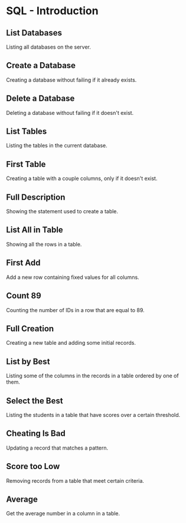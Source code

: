 # SQL - Introduction

## List Databases
Listing all databases on the server.

## Create a Database
Creating a database without failing if it already exists.

## Delete a Database
Deleting a database without failing if it doesn't exist.

## List Tables
Listing the tables in the current database.

## First Table
Creating a table with a couple columns, only if it doesn't exist.

## Full Description
Showing the statement used to create a table.

## List All in Table
Showing all the rows in a table.

## First Add
Add a new row containing fixed values for all columns.

## Count 89
Counting the number of IDs in a row that are equal to 89.

## Full Creation
Creating a new table and adding some initial records.

## List by Best
Listing some of the columns in the records in a table ordered by one of them.

## Select the Best
Listing the students in a table that have scores over a certain threshold.

## Cheating Is Bad
Updating a record that matches a pattern.

## Score too Low
Removing records from a table that meet certain criteria.

## Average
Get the average number in a column in a table.
